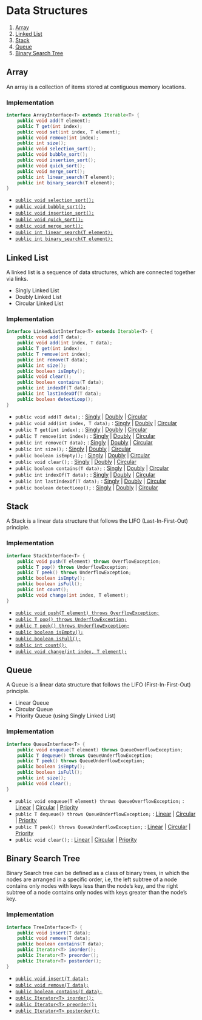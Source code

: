 # Data Structures

1. [Array](#array)
2. [Linked List](#linked-list)
3. [Stack](#stack)
4. [Queue](#queue)
5. [Binary Search Tree](#binary-search-tree)


## Array

An array is a collection of items stored at contiguous memory locations.

### Implementation

```java
interface ArrayInterface<T> extends Iterable<T> {
    public void add(T element);
    public T get(int index);
    public void set(int index, T element);
    public void remove(int index);
    public int size();
    public void selection_sort();
    public void bubble_sort();
    public void insertion_sort();
    public void quick_sort();
    public void merge_sort();
    public int linear_search(T element);
    public int binary_search(T element);
}
```

* [`public void selection_sort();`](https://github.com/GrayHat12/data-structures/blob/b9b0503b06eaf256f29a0f66383dac3d5f073d8a/array/Array.java#L29)
* [`public void bubble_sort();`](https://github.com/GrayHat12/data-structures/blob/b9b0503b06eaf256f29a0f66383dac3d5f073d8a/array/Array.java#L43)
* [`public void insertion_sort();`](https://github.com/GrayHat12/data-structures/blob/b9b0503b06eaf256f29a0f66383dac3d5f073d8a/array/Array.java#L58)
* [`public void quick_sort();`](https://github.com/GrayHat12/data-structures/blob/b9b0503b06eaf256f29a0f66383dac3d5f073d8a/array/Array.java#L103)
* [`public void merge_sort();`](https://github.com/GrayHat12/data-structures/blob/b9b0503b06eaf256f29a0f66383dac3d5f073d8a/array/Array.java#L148)
* [`public int linear_search(T element);`](https://github.com/GrayHat12/data-structures/blob/b9b0503b06eaf256f29a0f66383dac3d5f073d8a/array/Array.java#L153)
* [`public int binary_search(T element);`](https://github.com/GrayHat12/data-structures/blob/b9b0503b06eaf256f29a0f66383dac3d5f073d8a/array/Array.java#L177)

## Linked List

A linked list is a sequence of data structures, which are connected together via links.

* Singly Linked List
* Doubly Linked List
* Circular Linked List

### Implementation

```java
interface LinkedListInterface<T> extends Iterable<T> {
    public void add(T data);
    public void add(int index, T data);
    public T get(int index);
    public T remove(int index);
    public int remove(T data);
    public int size();
    public boolean isEmpty();
    public void clear();
    public boolean contains(T data);
    public int indexOf(T data);
    public int lastIndexOf(T data);
    public boolean detectLoop();
}
```

* `public void add(T data);` : [Singly](https://github.com/GrayHat12/data-structures/blob/b9b0503b06eaf256f29a0f66383dac3d5f073d8a/linkedlist/SinglyLinkedList.java#L12) | [Doubly](https://github.com/GrayHat12/data-structures/blob/b9b0503b06eaf256f29a0f66383dac3d5f073d8a/linkedlist/DoublyLinkedList.java#L18) | [Circular](https://github.com/GrayHat12/data-structures/blob/b9b0503b06eaf256f29a0f66383dac3d5f073d8a/linkedlist/CircularLinkedList.java#L15)
* `public void add(int index, T data);` : [Singly](https://github.com/GrayHat12/data-structures/blob/b9b0503b06eaf256f29a0f66383dac3d5f073d8a/linkedlist/SinglyLinkedList.java#L26) | [Doubly](https://github.com/GrayHat12/data-structures/blob/b9b0503b06eaf256f29a0f66383dac3d5f073d8a/linkedlist/DoublyLinkedList.java#L33) | [Circular](https://github.com/GrayHat12/data-structures/blob/b9b0503b06eaf256f29a0f66383dac3d5f073d8a/linkedlist/CircularLinkedList.java#L32)
* `public T get(int index);` : [Singly](https://github.com/GrayHat12/data-structures/blob/b9b0503b06eaf256f29a0f66383dac3d5f073d8a/linkedlist/SinglyLinkedList.java#L45) | [Doubly](https://github.com/GrayHat12/data-structures/blob/b9b0503b06eaf256f29a0f66383dac3d5f073d8a/linkedlist/DoublyLinkedList.java#L49) | [Circular](https://github.com/GrayHat12/data-structures/blob/b9b0503b06eaf256f29a0f66383dac3d5f073d8a/linkedlist/CircularLinkedList.java#L52)
* `public T remove(int index);` : [Singly](https://github.com/GrayHat12/data-structures/blob/b9b0503b06eaf256f29a0f66383dac3d5f073d8a/linkedlist/SinglyLinkedList.java#L57) | [Doubly](https://github.com/GrayHat12/data-structures/blob/b9b0503b06eaf256f29a0f66383dac3d5f073d8a/linkedlist/DoublyLinkedList.java#L61) | [Circular](https://github.com/GrayHat12/data-structures/blob/b9b0503b06eaf256f29a0f66383dac3d5f073d8a/linkedlist/CircularLinkedList.java#L64)
* `public int remove(T data);` : [Singly](https://github.com/GrayHat12/data-structures/blob/b9b0503b06eaf256f29a0f66383dac3d5f073d8a/linkedlist/SinglyLinkedList.java#L78) | [Doubly](https://github.com/GrayHat12/data-structures/blob/b9b0503b06eaf256f29a0f66383dac3d5f073d8a/linkedlist/DoublyLinkedList.java#L75) | [Circular](https://github.com/GrayHat12/data-structures/blob/b9b0503b06eaf256f29a0f66383dac3d5f073d8a/linkedlist/CircularLinkedList.java#L85)
* `public int size();` : [Singly](https://github.com/GrayHat12/data-structures/blob/b9b0503b06eaf256f29a0f66383dac3d5f073d8a/linkedlist/SinglyLinkedList.java#L93) | [Doubly](https://github.com/GrayHat12/data-structures/blob/b9b0503b06eaf256f29a0f66383dac3d5f073d8a/linkedlist/DoublyLinkedList.java#L91) | [Circular](https://github.com/GrayHat12/data-structures/blob/b9b0503b06eaf256f29a0f66383dac3d5f073d8a/linkedlist/CircularLinkedList.java#L100)
* `public boolean isEmpty();` : [Singly](https://github.com/GrayHat12/data-structures/blob/b9b0503b06eaf256f29a0f66383dac3d5f073d8a/linkedlist/SinglyLinkedList.java#L104) | [Doubly](https://github.com/GrayHat12/data-structures/blob/b9b0503b06eaf256f29a0f66383dac3d5f073d8a/linkedlist/DoublyLinkedList.java#L102) | [Circular](https://github.com/GrayHat12/data-structures/blob/b9b0503b06eaf256f29a0f66383dac3d5f073d8a/linkedlist/CircularLinkedList.java#L111)
* `public void clear();` : [Singly](https://github.com/GrayHat12/data-structures/blob/b9b0503b06eaf256f29a0f66383dac3d5f073d8a/linkedlist/SinglyLinkedList.java#L109) | [Doubly](https://github.com/GrayHat12/data-structures/blob/b9b0503b06eaf256f29a0f66383dac3d5f073d8a/linkedlist/DoublyLinkedList.java#L107) | [Circular](https://github.com/GrayHat12/data-structures/blob/b9b0503b06eaf256f29a0f66383dac3d5f073d8a/linkedlist/CircularLinkedList.java#L116)
* `public boolean contains(T data);` : [Singly](https://github.com/GrayHat12/data-structures/blob/b9b0503b06eaf256f29a0f66383dac3d5f073d8a/linkedlist/SinglyLinkedList.java#L114) | [Doubly](https://github.com/GrayHat12/data-structures/blob/b9b0503b06eaf256f29a0f66383dac3d5f073d8a/linkedlist/DoublyLinkedList.java#L113) | [Circular](https://github.com/GrayHat12/data-structures/blob/b9b0503b06eaf256f29a0f66383dac3d5f073d8a/linkedlist/CircularLinkedList.java#L122)
* `public int indexOf(T data);` : [Singly](https://github.com/GrayHat12/data-structures/blob/b9b0503b06eaf256f29a0f66383dac3d5f073d8a/linkedlist/SinglyLinkedList.java#L126) | [Doubly](https://github.com/GrayHat12/data-structures/blob/b9b0503b06eaf256f29a0f66383dac3d5f073d8a/linkedlist/DoublyLinkedList.java#L125) | [Circular](https://github.com/GrayHat12/data-structures/blob/b9b0503b06eaf256f29a0f66383dac3d5f073d8a/linkedlist/CircularLinkedList.java#L134)
* `public int lastIndexOf(T data);` : [Singly](https://github.com/GrayHat12/data-structures/blob/b9b0503b06eaf256f29a0f66383dac3d5f073d8a/linkedlist/SinglyLinkedList.java#L140) | [Doubly](https://github.com/GrayHat12/data-structures/blob/b9b0503b06eaf256f29a0f66383dac3d5f073d8a/linkedlist/DoublyLinkedList.java#L139) | [Circular](https://github.com/GrayHat12/data-structures/blob/b9b0503b06eaf256f29a0f66383dac3d5f073d8a/linkedlist/CircularLinkedList.java#L148)
* `public boolean detectLoop();` : [Singly](https://github.com/GrayHat12/data-structures/blob/b9b0503b06eaf256f29a0f66383dac3d5f073d8a/linkedlist/SinglyLinkedList.java#L155) | [Doubly](https://github.com/GrayHat12/data-structures/blob/b9b0503b06eaf256f29a0f66383dac3d5f073d8a/linkedlist/DoublyLinkedList.java#L153) | [Circular](https://github.com/GrayHat12/data-structures/blob/b9b0503b06eaf256f29a0f66383dac3d5f073d8a/linkedlist/CircularLinkedList.java#L163)

## Stack

A Stack is a linear data structure that follows the LIFO (Last-In-First-Out) principle.

### Implementation

```java
interface StackInterface<T> {
    public void push(T element) throws OverflowException;
    public T pop() throws UnderflowException;
    public T peek() throws UnderflowException;
    public boolean isEmpty();
    public boolean isFull();
    public int count();
    public void change(int index, T element);
}
```

* [`public void push(T element) throws OverflowException;`](https://github.com/GrayHat12/data-structures/blob/b9b0503b06eaf256f29a0f66383dac3d5f073d8a/stack/Stack.java#L45)
* [`public T pop() throws UnderflowException;`](https://github.com/GrayHat12/data-structures/blob/b9b0503b06eaf256f29a0f66383dac3d5f073d8a/stack/Stack.java#L53)
* [`public T peek() throws UnderflowException;`](https://github.com/GrayHat12/data-structures/blob/b9b0503b06eaf256f29a0f66383dac3d5f073d8a/stack/Stack.java#L61)
* [`public boolean isEmpty();`](https://github.com/GrayHat12/data-structures/blob/b9b0503b06eaf256f29a0f66383dac3d5f073d8a/stack/Stack.java#L69)
* [`public boolean isFull();`](https://github.com/GrayHat12/data-structures/blob/b9b0503b06eaf256f29a0f66383dac3d5f073d8a/stack/Stack.java#L74)
* [`public int count();`](https://github.com/GrayHat12/data-structures/blob/b9b0503b06eaf256f29a0f66383dac3d5f073d8a/stack/Stack.java#L79)
* [`public void change(int index, T element);`](https://github.com/GrayHat12/data-structures/blob/b9b0503b06eaf256f29a0f66383dac3d5f073d8a/stack/Stack.java#L84)

## Queue

A Queue is a linear data structure that follows the LIFO (First-In-First-Out) principle.

* Linear Queue
* Circular Queue
* Priority Queue (using Singly Linked List)

### Implementation

```java
interface QueueInterface<T> {
    public void enqueue(T element) throws QueueOverflowException;
    public T dequeue() throws QueueUnderflowException;
    public T peek() throws QueueUnderflowException;
    public boolean isEmpty();
    public boolean isFull();
    public int size();
    public void clear();
}
```

* `public void enqueue(T element) throws QueueOverflowException;` : [Linear](https://github.com/GrayHat12/data-structures/blob/b9b0503b06eaf256f29a0f66383dac3d5f073d8a/queue/LinearQueue.java#L10) | [Circular](https://github.com/GrayHat12/data-structures/blob/b9b0503b06eaf256f29a0f66383dac3d5f073d8a/queue/CircularQueue.java#L10) | [Priority]()
* `public T dequeue() throws QueueUnderflowException;` : [Linear](https://github.com/GrayHat12/data-structures/blob/b9b0503b06eaf256f29a0f66383dac3d5f073d8a/queue/LinearQueue.java#L19) | [Circular](https://github.com/GrayHat12/data-structures/blob/b9b0503b06eaf256f29a0f66383dac3d5f073d8a/queue/CircularQueue.java#L19) | [Priority]()
* `public T peek() throws QueueUnderflowException;` : [Linear](https://github.com/GrayHat12/data-structures/blob/b9b0503b06eaf256f29a0f66383dac3d5f073d8a/queue/LinearQueue.java#L29) | [Circular](https://github.com/GrayHat12/data-structures/blob/b9b0503b06eaf256f29a0f66383dac3d5f073d8a/queue/CircularQueue.java#L30) | [Priority]()
* `public void clear();` : [Linear](https://github.com/GrayHat12/data-structures/blob/b9b0503b06eaf256f29a0f66383dac3d5f073d8a/queue/LinearQueue.java#L52) | [Circular](https://github.com/GrayHat12/data-structures/blob/b9b0503b06eaf256f29a0f66383dac3d5f073d8a/queue/CircularQueue.java#L53) | [Priority]()

## Binary Search Tree

Binary Search tree can be defined as a class of binary trees, in which the nodes are arranged in a specific order, i.e, the left subtree of a node contains only nodes with keys less than the node’s key, and the right subtree of a node contains only nodes with keys greater than the node’s key.

### Implementation

```java
interface TreeInterface<T> {
    public void insert(T data);
    public void remove(T data);
    public boolean contains(T data);
    public Iterator<T> inorder();
    public Iterator<T> preorder();
    public Iterator<T> postorder();
}
```

* [`public void insert(T data);`](https://github.com/GrayHat12/data-structures/blob/b9b0503b06eaf256f29a0f66383dac3d5f073d8a/tree/BinarySearchTree.java#L10)
* [`public void remove(T data);`](https://github.com/GrayHat12/data-structures/blob/b9b0503b06eaf256f29a0f66383dac3d5f073d8a/tree/BinarySearchTree.java#L35)
* [`public boolean contains(T data);`](https://github.com/GrayHat12/data-structures/blob/b9b0503b06eaf256f29a0f66383dac3d5f073d8a/tree/BinarySearchTree.java#L67)
* [`public Iterator<T> inorder();`](https://github.com/GrayHat12/data-structures/blob/b9b0503b06eaf256f29a0f66383dac3d5f073d8a/tree/BinarySearchTree.java#L94)
* [`public Iterator<T> preorder();`](https://github.com/GrayHat12/data-structures/blob/b9b0503b06eaf256f29a0f66383dac3d5f073d8a/tree/BinarySearchTree.java#L110)
* [`public Iterator<T> postorder();`](https://github.com/GrayHat12/data-structures/blob/b9b0503b06eaf256f29a0f66383dac3d5f073d8a/tree/BinarySearchTree.java#L126)